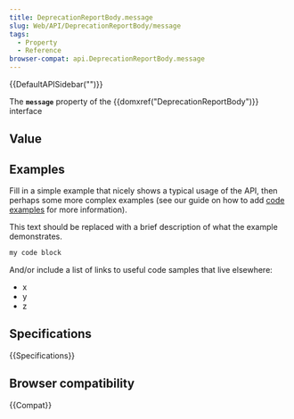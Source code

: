 ```yaml
---
title: DeprecationReportBody.message
slug: Web/API/DeprecationReportBody/message
tags:
  - Property
  - Reference
browser-compat: api.DeprecationReportBody.message
---
```

{{DefaultAPISidebar("")}}

The **`message`** property of the {{domxref("DeprecationReportBody")}} interface 

## Value



## Examples

Fill in a simple example that nicely shows a typical usage of the API, then perhaps some more complex examples (see our guide on how to add [code examples](/en-US/docs/MDN/Contribute/Structures/Code_examples) for more information).

This text should be replaced with a brief description of what the example demonstrates.

```js
my code block
```

And/or include a list of links to useful code samples that live elsewhere:

*   x
*   y
*   z

## Specifications

{{Specifications}}

## Browser compatibility

{{Compat}}


